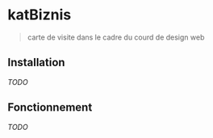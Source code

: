 # katBiznis

>carte de visite dans le cadre du courd de design web

## Installation

_TODO_

## Fonctionnement

_TODO_
